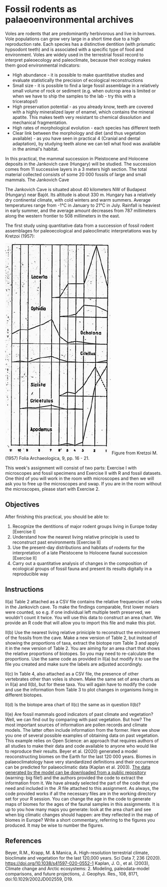# Fossil rodents as palaeoenvironmental archives

Voles are rodents that are predominantly herbivorous and live in burrows. Vole populations can grow very large in a short time due to a high reproduction rate. Each species has a distinctive dentition (with prismatic hypsodont teeth) and is associated with a specific type of food and environment. Voles are widely used in the terrestrial fossil record to interpret paleoecology and paleoclimate, because their ecology makes them good environmental indicators:

- High abundance - it is possible to make quantitative studies and evaluate statistically the precision of ecological reconstructions
- Small size - it is possible to find a large fossil assemblage in a relatively small volume of rock or sediment (e.g. when outcrop area is limited or when we have to ship the samples to the lab - try this with a triceratops!)
- High preservation potential - as you already know, teeth are covered with a highly mineralized layer of enamel, which contains the mineral apatite. This makes teeth very resistant to chemical dissolution and mechanical fragmentation.
- High rates of morphological evolution - each species has different teeth
- Clear link between the morphology and diet (and thus vegetation available) - as you have seen in practical 4 (Cranial and dental adaptation), by studying teeth alone we can tell what food was available in the animal's habitat.

In this practical, the mammal succession in Pleistocene and Holocene deposits in the Jankovich cave (Hungary) will be studied. The succession comes from 11 successive layers in a 3 meters high section. The total material collected consists of some 20 000 fossils of large and small mammals.
The Jankovich Cave

The Jankovich Cave is situated about 40 kilometers NW of Budapest (Hungary) near Bajót. Its altitude is about 330 m.
Hungary has a relatively dry continental climate, with cold winters and warm summers. Average temperatures range from -1°C in January to 21°C in July. Rainfall is heaviest in early summer, and the average amount decreases from 787 millimeters along the western frontier to 508 millimeters in the east.

The first study using quantitative data from a succession of fossil rodent assemblages for paleoecological and paleoclimatic interpretations was by Kretzoi (1957):

![Relative abundances of rodent teeth counted across layers in the cave](Kretzoi.jpg)
Figure from Kretzoi M. (1957) Folia Archaeologica, 9, pp. 16 - 21.

This week's assignment will consist of two parts: Exercise I with microscopes and fossil specimens and Exercise II with R and fossil datasets. 
One third of you will work in the room with microscopes and then we will ask you to free up the microscopes and swap. If you are in the room without the microscopes, please start with Exercise 2.

## Objectives

After finishing this practical, you should be able to:

1. Recognize the dentitions of major rodent groups living in Europe today [Exercise I]
2. Understand how the nearest living relative principle is used to reconstruct past environments [Exercise II]
3. Use the present-day distributions and habitats of rodents for the interpretation of a late Pleistocene to Holocene faunal succession [Exercise II]
4. Carry out a quantitative analysis of changes in the composition of ecological groups of fossil fauna and present its results digitally in a reproducible way

## Instructions

II(a) Table 2 attached as a CSV file contains the relative frequencies of voles in the Jankovich cave. To make the findings comparable, 
first lower molars were counted, so e.g. if one individual left multiple teeth preserved, we wouldn't count it twice. 
You will use this data to construct an area chart. We provide an R code that will allow you to import this file and make this plot. 

II(b) Use the nearest living relative priniciple to reconstruct the environment of the fossils from the cave. 
Make a new version of Table 2, but instead of showing the proportions of taxa, extract the biotope rom Table 3 and apply it in the new 
version of Table 2. You are aiming for an area chart that shows the relative proportions of biotopes. 
So you may need to re-calculate the proportions. Use the same code as provided in II(a) but modify it to use the file you created and 
make sure the labels are adjusted accordingly.

II(c) In Table 4, also attached as a CSV file, the presence of other vertebrates other than voles is shown. 
Make the same set of area charts as in II(a) and II(b), but for these taxa. You will again have to modify the code and use the information from Table 3 to plot changes in organisms living in different biotopes.

II(d) Is the biotope area chart of II(c) the same as in question II(b)?

II(e) Are fossil mammals good indicators of past climate and vegetation? Well, we can find out by comparing with past vegetation. 
But how? The most important sources of information are pollen records and climate models. 
The latter often include information from the former. Here we show you one of several possible examples of obtaining data on past vegetation. 
This example relies on Open Science: an approach that requires authors of all studies to make their data and code available to anyone who would like to reproduce their results. 
Beyer et al. (2020) generated a model reoconstructing biomes on the Earth for the last 120 000 years. 
Biomes in palaeoclimatology have very standardized definitions and their occurrence can be predicted for palaeoclimatic data (Kaplan et al. 2003). 
[The data generated by the model can be downloaded from a public repository](https://figshare.com/articles/dataset/LateQuaternary_Environment_nc/12293345/3?file=22659026) (warning: big file!) and the authors provided the code to extract the information from it. We have already selected the part of the code that you need and included in the .R file attached to this assignment. As always, the code provided works if all the necessary files are in the working directory set for your R session. You can change the age in the code to generate maps of biomes for the ages of the faunal samples in this assignments. It is up to you how many maps you generate: look at the area chart and see when big climatic changes should happen: are they reflected in the map of biomes in Europe? Write a short commentary, referring to the figures you produced. It may be wise to number the figures.

## References

Beyer, R.M., Krapp, M. & Manica, A. High-resolution terrestrial climate, bioclimate and vegetation for the last 120,000 years. Sci Data 7, 236 (2020). https://doi.org/10.1038/s41597-020-0552-1
Kaplan, J. O., et al. (2003), Climate change and Arctic ecosystems: 2. Modeling, paleodata-model comparisons, and future projections, J. Geophys. Res., 108, 8171, doi:10.1029/2002JD002559, D19.

